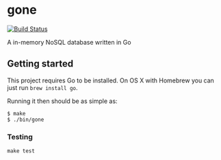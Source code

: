 # gone

[![Build Status](https://travis-ci.org/swhsiang/gone.svg?branch=master)](https://travis-ci.org/swhsiang/gone)

A in-memory NoSQL database written in Go

## Getting started

This project requires Go to be installed. On OS X with Homebrew you can just run `brew install go`.

Running it then should be as simple as:

```console
$ make
$ ./bin/gone
```

### Testing

``make test``
